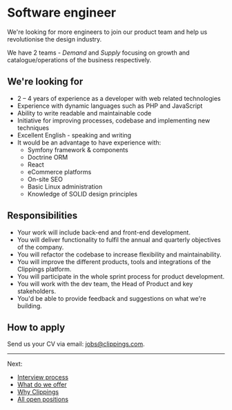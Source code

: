 Software engineer
=================

We're looking for more engineers to join our product team
and help us revolutionise the design industry.

We have 2 teams - _Demand_ and _Supply_ focusing on
growth and catalogue/operations of the business respectively.

We're looking for
-----------------

- 2 &ndash; 4 years of experience as a developer with web related technologies
- Experience with dynamic languages such as PHP and JavaScript
- Ability to write readable and maintainable code
- Initiative for improving processes, codebase and implementing new techniques
- Excellent English - speaking and writing
- It would be an advantage to have experience with:
    * Symfony framework &amp; components
    * Doctrine ORM
    * React
    * eCommerce platforms
    * On-site SEO
    * Basic Linux administration
    * Knowledge of SOLID design principles

Responsibilities
----------------

- Your work will include back-end and front-end development.
- You will deliver functionality to fulfil the annual and quarterly objectives of the company.
- You will refactor the codebase to increase flexibility and maintainability.
- You will improve the different products, tools and integrations of the Clippings platform.
- You will participate in the whole sprint process for product development.
- You will work with the dev team, the Head of Product and key stakeholders.
- You'd be able to provide feedback and suggestions on what we're building.

How to apply
------------

Send us your CV via email:
[jobs@clippings.com](mailto:jobs@clippings.com?subject=Software+Engineer+application).

---

Next:

- [Interview process](../interview-process#readme)
- [What do we offer](../readme.md#what-do-we-offer)
- [Why Clippings](../why-clippings.md)
- [All open positions](../readme.md#open-positions)
